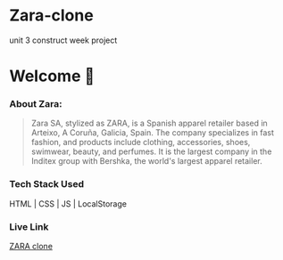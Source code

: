 # Zara-clone
unit 3 construct week project

# Welcome :wave:

### About Zara:
>Zara SA, stylized as ZARA, is a Spanish apparel retailer based in Arteixo, A Coruña, Galicia, Spain. The company specializes in fast fashion, and products include clothing, accessories, shoes, swimwear, beauty, and perfumes. It is the largest company in the Inditex group with Bershka, the world's largest apparel retailer. 

### Tech Stack Used
HTML | CSS | JS | LocalStorage

### Live Link
[ZARA clone](https://zaraclone123.netlify.app/)
